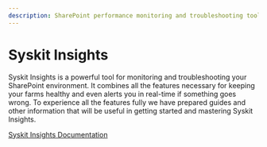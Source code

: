 ```yaml
---
description: SharePoint performance monitoring and troubleshooting tool.
---
```


# Syskit Insights

Syskit Insights is a powerful tool for monitoring and troubleshooting your SharePoint environment. It combines all the features necessary for keeping your farms healthy and even alerts you in real-time if something goes wrong. To experience all the features fully we have prepared guides and other information that will be useful in getting started and mastering Syskit Insights.

[Syskit Insights Documentation](https://docs.syskit.com/insights/)
